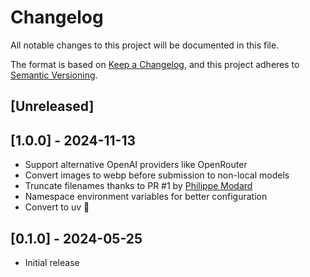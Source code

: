 # Changelog

All notable changes to this project will be documented in this file.

The format is based on [Keep a Changelog](https://keepachangelog.com/en/1.1.0/),
and this project adheres to [Semantic Versioning](https://semver.org/spec/v2.0.0.html).

## [Unreleased]

## [1.0.0] - 2024-11-13

- Support alternative OpenAI providers like OpenRouter
- Convert images to webp before submission to non-local models
- Truncate filenames thanks to PR #1 by [Philippe Modard](https://github.com/Philmod)
- Namespace environment variables for better configuration
- Convert to uv 💪

## [0.1.0] - 2024-05-25

- Initial release
